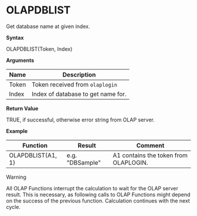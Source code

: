 # OLAPDBLIST

Get database name at given index.

**Syntax**

OLAPDBLIST(Token, Index)

**Arguments**

| Name  | Description                        |
|-------|------------------------------------|
| Token | Token received from `olaplogin`    |
| Index | Index of database to get name for. |

**Return Value**

TRUE, if successful, otherwise error string from OLAP server.

**Example**

| Function          | Result          | Comment                               |
|-------------------|-----------------|---------------------------------------|
| OLAPDBLIST(A1, 1) | e.g. "DBSample" | A1 contains the token from OLAPLOGIN. |

<div class="warning">

<div class="title">

Warning

</div>

All OLAP Functions interrupt the calculation to wait for the OLAP server
result. This is necessary, as following calls to OLAP Functions might
depend on the success of the previous function. Calculation continues
with the next cycle.

</div>
